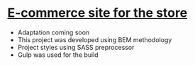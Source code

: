<h1><a href="https://dimariia.github.io/shopper/">E-commerce site for the store</a></h1>

<ul>
<li>Adaptation coming soon</li>
<li>This project was developed using BEM methodology</li>
<li>Project styles using SASS preprocessor</li>
<li>Gulp was used for the build</li>
</ul>
